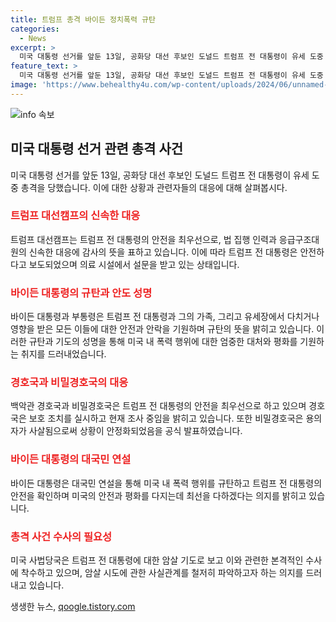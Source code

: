 ```yaml
---
title: 트럼프 총격 바이든 정치폭력 규탄
categories:
  - News
excerpt: >
  미국 대통령 선거를 앞둔 13일, 공화당 대선 후보인 도널드 트럼프 전 대통령이 유세 도중 총격을 당했다. 총격범은 사망하고, 트럼프 전 대통령은 경호원에 의해 보호를 받으며 안전한 상태로 이동했다. 미국 정치권은 이 사건을 일제히 규탄하고, 조 바이든 대통령은 대국민 연설을 통해 이를 강력히 비판했다. 현재 사법당국은 암살 시도로 사건을 조사 중이며, 트럼프 전 대통령은 안전한 상태로 확인됐다. (총 단어 수: 103)
feature_text: >
  미국 대통령 선거를 앞둔 13일, 공화당 대선 후보인 도널드 트럼프 전 대통령이 유세 도중 총격을 당했다. 총격범은 사망하고, 트럼프 전 대통령은 경호원에 의해 보호를 받으며 안전한 상태로 이동했다. 미국 정치권은 이 사건을 일제히 규탄하고, 조 바이든 대통령은 대국민 연설을 통해 이를 강력히 비판했다. 현재 사법당국은 암살 시도로 사건을 조사 중이며, 트럼프 전 대통령은 안전한 상태로 확인됐다. (총 단어 수: 103)
image: 'https://www.behealthy4u.com/wp-content/uploads/2024/06/unnamed-file.png'
---
```


<p><img src="https://www.behealthy4u.com/wp-content/uploads/2024/06/unnamed-file.png" alt="info 속보" /></p>

<h2 data-ke-size="size26">미국 대통령 선거 관련 총격 사건</h2>

<p data-ke-size="size16">미국 대통령 선거를 앞둔 13일, 공화당 대선 후보인 도널드 트럼프 전 대통령이 유세 도중 총격을 당했습니다. 이에 대한 상황과 관련자들의 대응에 대해 살펴봅시다.</p>

<h3><b><span style="color: #ee2323;">트럼프 대선캠프의 신속한 대응</span></b></h3>

<p data-ke-size="size16">트럼프 대선캠프는 트럼프 전 대통령의 안전을 최우선으로, 법 집행 인력과 응급구조대원의 신속한 대응에 감사의 뜻을 표하고 있습니다. 이에 따라 트럼프 전 대통령은 안전하다고 보도되었으며 의료 시설에서 설문을 받고 있는 상태입니다.</p>

<h3><b><span style="color: #ee2323;">바이든 대통령의 규탄과 안도 성명</span></b></h3>

<p data-ke-size="size16">바이든 대통령과 부통령은 트럼프 전 대통령과 그의 가족, 그리고 유세장에서 다치거나 영향을 받은 모든 이들에 대한 안전과 안락을 기원하며 규탄의 뜻을 밝히고 있습니다. 이러한 규탄과 기도의 성명을 통해 미국 내 폭력 행위에 대한 엄중한 대처와 평화를 기원하는 취지를 드러내었습니다.</p>

<h3><b><span style="color: #ee2323;">경호국과 비밀경호국의 대응</span></b></h3>

<p data-ke-size="size16">백악관 경호국과 비밀경호국은 트럼프 전 대통령의 안전을 최우선으로 하고 있으며 경호국은 보호 조치를 실시하고 현재 조사 중임을 밝히고 있습니다. 또한 비밀경호국은 용의자가 사살됨으로써 상황이 안정화되었음을 공식 발표하였습니다.</p>

<h3><b><span style="color: #ee2323;">바이든 대통령의 대국민 연설</span></b></h3>

<p data-ke-size="size16">바이든 대통령은 대국민 연설을 통해 미국 내 폭력 행위를 규탄하고 트럼프 전 대통령의 안전을 확인하며 미국의 안전과 평화를 다지는데 최선을 다하겠다는 의지를 밝히고 있습니다.</p>

<h3><b><span style="color: #ee2323;">총격 사건 수사의 필요성</span></b></h3>

<p data-ke-size="size16">미국 사법당국은 트럼프 전 대통령에 대한 암살 기도로 보고 이와 관련한 본격적인 수사에 착수하고 있으며, 암살 시도에 관한 사실관계를 철저히 파악하고자 하는 의지를 드러내고 있습니다.</p>
생생한 뉴스, <a href="https://qoogle.tistory.com" rel="dofollow">qoogle.tistory.com</a>


